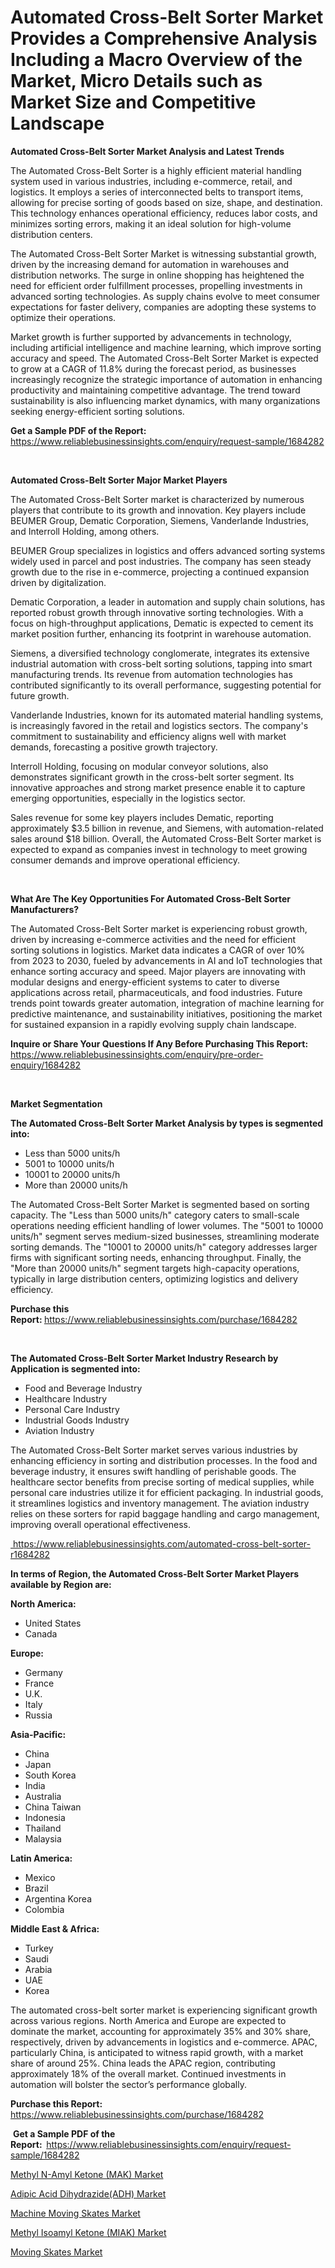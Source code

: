 <p><h1>Automated Cross-Belt Sorter Market Provides a Comprehensive Analysis Including a Macro Overview of the Market, Micro Details such as Market Size and Competitive Landscape</h1></p><p><strong>Automated Cross-Belt Sorter Market Analysis and Latest Trends</strong></p>
<p><p>The Automated Cross-Belt Sorter is a highly efficient material handling system used in various industries, including e-commerce, retail, and logistics. It employs a series of interconnected belts to transport items, allowing for precise sorting of goods based on size, shape, and destination. This technology enhances operational efficiency, reduces labor costs, and minimizes sorting errors, making it an ideal solution for high-volume distribution centers.</p><p>The Automated Cross-Belt Sorter Market is witnessing substantial growth, driven by the increasing demand for automation in warehouses and distribution networks. The surge in online shopping has heightened the need for efficient order fulfillment processes, propelling investments in advanced sorting technologies. As supply chains evolve to meet consumer expectations for faster delivery, companies are adopting these systems to optimize their operations.</p><p>Market growth is further supported by advancements in technology, including artificial intelligence and machine learning, which improve sorting accuracy and speed. The Automated Cross-Belt Sorter Market is expected to grow at a CAGR of 11.8% during the forecast period, as businesses increasingly recognize the strategic importance of automation in enhancing productivity and maintaining competitive advantage. The trend toward sustainability is also influencing market dynamics, with many organizations seeking energy-efficient sorting solutions.</p></p>
<p><strong>Get a Sample PDF of the Report:&nbsp;</strong> <a href="https://www.reliablebusinessinsights.com/enquiry/request-sample/1684282?utm_campaign=1135&utm_medium=2&utm_source=Github&utm_content=ia&utm_term=15102024&utm_id=automated-cross-belt-sorter">https://www.reliablebusinessinsights.com/enquiry/request-sample/1684282</a></p>
<p>&nbsp;</p>
<p><strong>Automated Cross-Belt Sorter Major Market Players</strong></p>
<p><p>The Automated Cross-Belt Sorter market is characterized by numerous players that contribute to its growth and innovation. Key players include BEUMER Group, Dematic Corporation, Siemens, Vanderlande Industries, and Interroll Holding, among others. </p><p>BEUMER Group specializes in logistics and offers advanced sorting systems widely used in parcel and post industries. The company has seen steady growth due to the rise in e-commerce, projecting a continued expansion driven by digitalization.</p><p>Dematic Corporation, a leader in automation and supply chain solutions, has reported robust growth through innovative sorting technologies. With a focus on high-throughput applications, Dematic is expected to cement its market position further, enhancing its footprint in warehouse automation.</p><p>Siemens, a diversified technology conglomerate, integrates its extensive industrial automation with cross-belt sorting solutions, tapping into smart manufacturing trends. Its revenue from automation technologies has contributed significantly to its overall performance, suggesting potential for future growth.</p><p>Vanderlande Industries, known for its automated material handling systems, is increasingly favored in the retail and logistics sectors. The company's commitment to sustainability and efficiency aligns well with market demands, forecasting a positive growth trajectory.</p><p>Interroll Holding, focusing on modular conveyor solutions, also demonstrates significant growth in the cross-belt sorter segment. Its innovative approaches and strong market presence enable it to capture emerging opportunities, especially in the logistics sector.</p><p>Sales revenue for some key players includes Dematic, reporting approximately $3.5 billion in revenue, and Siemens, with automation-related sales around $18 billion. Overall, the Automated Cross-Belt Sorter market is expected to expand as companies invest in technology to meet growing consumer demands and improve operational efficiency.</p></p>
<p>&nbsp;</p>
<p><strong>What Are The Key Opportunities For Automated Cross-Belt Sorter Manufacturers?</strong></p>
<p><p>The Automated Cross-Belt Sorter market is experiencing robust growth, driven by increasing e-commerce activities and the need for efficient sorting solutions in logistics. Market data indicates a CAGR of over 10% from 2023 to 2030, fueled by advancements in AI and IoT technologies that enhance sorting accuracy and speed. Major players are innovating with modular designs and energy-efficient systems to cater to diverse applications across retail, pharmaceuticals, and food industries. Future trends point towards greater automation, integration of machine learning for predictive maintenance, and sustainability initiatives, positioning the market for sustained expansion in a rapidly evolving supply chain landscape.</p></p>
<p><strong>Inquire or Share Your Questions If Any Before Purchasing This Report:</strong> <a href="https://www.reliablebusinessinsights.com/enquiry/pre-order-enquiry/1684282?utm_campaign=1135&utm_medium=2&utm_source=Github&utm_content=ia&utm_term=15102024&utm_id=automated-cross-belt-sorter">https://www.reliablebusinessinsights.com/enquiry/pre-order-enquiry/1684282</a></p>
<p>&nbsp;</p>
<p><strong>Market Segmentation</strong></p>
<p><strong>The Automated Cross-Belt Sorter Market Analysis by types is segmented into:</strong></p>
<p><ul><li>Less than 5000 units/h</li><li>5001 to 10000 units/h</li><li>10001 to 20000 units/h</li><li>More than 20000 units/h</li></ul></p>
<p><p>The Automated Cross-Belt Sorter Market is segmented based on sorting capacity. The "Less than 5000 units/h" category caters to small-scale operations needing efficient handling of lower volumes. The "5001 to 10000 units/h" segment serves medium-sized businesses, streamlining moderate sorting demands. The "10001 to 20000 units/h" category addresses larger firms with significant sorting needs, enhancing throughput. Finally, the "More than 20000 units/h" segment targets high-capacity operations, typically in large distribution centers, optimizing logistics and delivery efficiency.</p></p>
<p><strong>Purchase this Report:&nbsp;</strong><a href="https://www.reliablebusinessinsights.com/purchase/1684282?utm_campaign=1135&utm_medium=2&utm_source=Github&utm_content=ia&utm_term=15102024&utm_id=automated-cross-belt-sorter">https://www.reliablebusinessinsights.com/purchase/1684282</a></p>
<p>&nbsp;</p>
<p><strong>The Automated Cross-Belt Sorter Market Industry Research by Application is segmented into:</strong></p>
<p><ul><li>Food and Beverage Industry</li><li>Healthcare Industry</li><li>Personal Care Industry</li><li>Industrial Goods Industry</li><li>Aviation Industry</li></ul></p>
<p><p>The Automated Cross-Belt Sorter market serves various industries by enhancing efficiency in sorting and distribution processes. In the food and beverage industry, it ensures swift handling of perishable goods. The healthcare sector benefits from precise sorting of medical supplies, while personal care industries utilize it for efficient packaging. In industrial goods, it streamlines logistics and inventory management. The aviation industry relies on these sorters for rapid baggage handling and cargo management, improving overall operational effectiveness.</p></p>
<p><a href="https://www.reliablebusinessinsights.com/automated-cross-belt-sorter-r1684282?utm_campaign=1135&utm_medium=2&utm_source=Github&utm_content=ia&utm_term=15102024&utm_id=automated-cross-belt-sorter">&nbsp;https://www.reliablebusinessinsights.com/automated-cross-belt-sorter-r1684282</a></p>
<p><strong>In terms of Region, the Automated Cross-Belt Sorter Market Players available by Region are:</strong></p>
<p>
    <p> <strong> North America: </strong>
        <ul>
            <li>United States</li>
            <li>Canada</li>
        </ul>
        </p> 
    <p> <strong> Europe: </strong>
        <ul>
            <li>Germany</li>
            <li>France</li>
            <li>U.K.</li>
            <li>Italy</li>
            <li>Russia</li>
        </ul>
        </p> 
    <p> <strong> Asia-Pacific: </strong>
        <ul>
            <li>China</li>
            <li>Japan</li>
            <li>South Korea</li>
            <li>India</li>
            <li>Australia</li>
            <li>China Taiwan</li>
            <li>Indonesia</li>
            <li>Thailand</li>
            <li>Malaysia</li>
        </ul>
        </p> 
    <p> <strong> Latin America: </strong>
        <ul>
            <li>Mexico</li>
            <li>Brazil</li>
            <li>Argentina Korea</li>
            <li>Colombia</li>
        </ul>
        </p> 
    <p> <strong> Middle East & Africa: </strong>
        <ul>
            <li>Turkey</li>
            <li>Saudi</li>
            <li>Arabia</li>
            <li>UAE</li>
            <li>Korea</li>
        </ul>
    </p>
    </p>
<p><p>The automated cross-belt sorter market is experiencing significant growth across various regions. North America and Europe are expected to dominate the market, accounting for approximately 35% and 30% share, respectively, driven by advancements in logistics and e-commerce. APAC, particularly China, is anticipated to witness rapid growth, with a market share of around 25%. China leads the APAC region, contributing approximately 18% of the overall market. Continued investments in automation will bolster the sector’s performance globally.</p></p>
<p><strong>Purchase this Report: </strong><a href="https://www.reliablebusinessinsights.com/purchase/1684282?utm_campaign=1135&utm_medium=2&utm_source=Github&utm_content=ia&utm_term=15102024&utm_id=automated-cross-belt-sorter">https://www.reliablebusinessinsights.com/purchase/1684282</a></p>
<p>&nbsp;<strong>Get a Sample PDF of the Report:&nbsp;&nbsp;</strong><a href="https://www.reliablebusinessinsights.com/enquiry/request-sample/1684282?utm_campaign=1135&utm_medium=2&utm_source=Github&utm_content=ia&utm_term=15102024&utm_id=automated-cross-belt-sorter">https://www.reliablebusinessinsights.com/enquiry/request-sample/1684282</a></p>
<p><strong></strong></p>
<p><p><a href="https://www.linkedin.com/pulse/future-innovation-global-methyl-n-amyl-ketone-mak-market-7q1gf?trk=public_post_embed_feed-article-content&utm_campaign=1135&utm_medium=2&utm_source=Github&utm_content=ia&utm_term=15102024&utm_id=automated-cross-belt-sorter">Methyl N-Amyl Ketone (MAK) Market</a></p><p><a href="https://www.linkedin.com/pulse/global-adipic-acid-dihydrazideadh-market-share-growth-opportunities-fr2mf?trk=public_post_embed_feed-article-content&utm_campaign=1135&utm_medium=2&utm_source=Github&utm_content=ia&utm_term=15102024&utm_id=automated-cross-belt-sorter">Adipic Acid Dihydrazide(ADH) Market</a></p><p><a href="https://github.com/delmasportse2/Market-Research-Report-List-1/blob/main/machine-moving-skates-market.md?utm_campaign=1135&utm_medium=2&utm_source=Github&utm_content=ia&utm_term=15102024&utm_id=automated-cross-belt-sorter">Machine Moving Skates Market</a></p><p><a href="https://www.linkedin.com/pulse/strategic-market-insights-global-methyl-isoamyl-ketone-miak-pjcmf?trk=public_post_embed_feed-article-content&utm_campaign=1135&utm_medium=2&utm_source=Github&utm_content=ia&utm_term=15102024&utm_id=automated-cross-belt-sorter">Methyl Isoamyl Ketone (MIAK) Market</a></p><p><a href="https://github.com/baldonopiturbeu/Market-Research-Report-List-1/blob/main/moving-skates-market.md?utm_campaign=1135&utm_medium=2&utm_source=Github&utm_content=ia&utm_term=15102024&utm_id=automated-cross-belt-sorter">Moving Skates Market</a></p></p>
